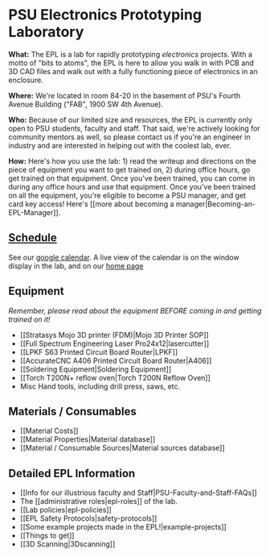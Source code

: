 # PSU Electronics Prototyping Laboratory

**What:** The EPL is a lab for rapidly prototyping *electronics* projects. With a motto of "bits to atoms", the EPL is here to allow you walk in with PCB and 3D CAD files and walk out with a fully functioning piece of electronics in an enclosure.

**Where:** We're located in room 84-20 in the basement of PSU's Fourth Avenue Building ("FAB", 1900 SW 4th Avenue).

**Who:** Because of our limited size and resources, the EPL is currently only open to PSU students, faculty and staff. That said, we're actively looking for community mentors as well, so please contact us if you're an engineer in industry and are interested in helping out with the coolest lab, ever.

**How:** Here's how you use the lab: 1) read the writeup and directions on the piece of equipment you want to get trained on, 2) during office hours, go get trained on that equipment. Once you've been trained, you can come in during any office hours and use that equipment. Once you've been trained on all the equipment, you're eligible to become a PSU manager, and get card key access! Here's [[more about becoming a manager|Becoming-an-EPL-Manager]].

## [Schedule](https://www.google.com/calendar/embed?src=epl.pdx%40gmail.com&ctz=America/Los_Angeles)

See our [google calendar](https://www.google.com/calendar/embed?src=epl.pdx%40gmail.com&ctz=America/Los_Angeles). A live view of the calendar is on the window display in the lab, and on our [home page](http://psu-epl.github.io/)
## Equipment

*Remember, please read about the equipment BEFORE coming in and getting trained on it!*

- [[Stratasys Mojo 3D printer (FDM)|Mojo 3D Printer SOP]]
- [[Full Spectrum Engineering Laser Pro24x12|lasercutter]]
- [[LPKF S63 Printed Circuit Board Router|LPKF]]
- [[AccurateCNC A406 Printed Circuit Board Router|A406]]
- [[Soldering Equipment|Soldering Equipment]]
- [[Torch T200N+ reflow oven|Torch T200N Reflow Oven]]
- Misc Hand tools, including drill press, saws, etc.

## Materials / Consumables

- [[Material Costs]]
- [[Material Properties|Material database]]
- [[Material / Consumable Sources|Material sources database]]

## Detailed EPL Information

- [[Info for our illustrious faculty and Staff|PSU-Faculty-and-Staff-FAQs]]
- The [[administrative roles|epl-roles]] of the lab.
- [[Lab policies|epl-policies]]
- [[EPL Safety Protocols|safety-protocols]]
- [[Some example projects made in the EPL!|example-projects]]
- [[Things to get]]
- [[3D Scanning|3Dscanning]]
